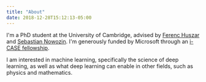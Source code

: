 ```yaml
---
title: "About"
date: 2018-12-28T15:12:13-05:00
---
```


I'm a PhD student at the University of Cambridge, advised by [Ferenc Huszar](https://www.inference.vc/about/) and [Sebastian Nowozin](http://www.nowozin.net/sebastian/). I'm generously funded by Microsoft through an [i-CASE fellowship](https://www.ukri.org/councils/epsrc/career-and-skills-development/studentships/industrial-case/).

I am interested in machine learning, specifically the science of deep learning, as well as what deep learning can enable in other fields, such as physics and mathematics.


